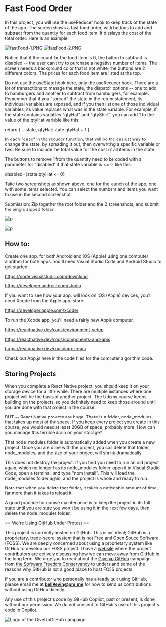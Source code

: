 # Fast Food Order

In this project, you will use the useReducer hook to keep track of the state of the app. The screen shows a fast food order, with buttons to add and subtract from the quantity for each food item. It displays the cost of the total order. Here is an example:

![fastFood-1.PNG](https://github.com/bell-kevin/fastFoodOrder/blob/main/readMeExamplePictures/fastFood-1.PNG)     ![fastFood-2.PNG](https://github.com/bell-kevin/fastFoodOrder/blob/main/readMeExamplePictures/fastFood-2.PNG)

Notice that if the count for the food item is 0, the button to subtract is disabled -- the user can't try to purchase a negative number of items. The screen needs a background color that is not white; the buttons are 2 different colors. The prices for each food item are listed at the top.

Do not use the useState hook here, only the useReducer hook. There are a lot of transactions to manage the state, the dispatch options -- one to add to hamburgers and another to subtract from hamburgers, for example. Remember that if you "spread" the state in the return statement, its individual variables are exposed, and if you then list one of those individual variables, its value replaces what was in the state variable. For example, if the state contains variables "qtyHat" and "qtyShirt", you can add 1 to the value of the qtyHat variable like this:

   return { ...state, qtyHat: state.qtyHat + 1 }

In each "case" in the reducer function, that will be the easiest way to change the state, by spreading it out, then overwriting a specific variable or two. Be sure to include the total value for the cost of all items in the state.

The buttons to remove 1 from the quantity need to be coded with a parameter for "disabled" if that state variable is <= 0, like this:

   disabled={state.qtyHat <= 0}

Take two screenshots as shown above, one for the launch of the app, one with some items selected. You can select the numbers and items you want to use in the second screenshot.

 

Submission: Zip together the root folder and the 2 screenshots, and submit the single zipped folder.

![p](https://github.com/bell-kevin/fastFoodOrder/blob/main/screenshots/1.PNG)

![p](https://github.com/bell-kevin/fastFoodOrder/blob/main/screenshots/2.PNG)

## How to:

Create one app. for both Android and iOS (Apple) using one computer alorithm for both apps. You'll need Visual Studio Code and Android Studio to get started:

https://code.visualstudio.com/download

https://developer.android.com/studio

If you want to see how your app. will look on iOS (Apple) devices, you'll need Xcode from the Apple app. store:

https://developer.apple.com/xcode/

To run the Xcode app, you'll need a fairly new Apple computer.

https://reactnative.dev/docs/environment-setup

https://reactnative.dev/docs/components-and-apis

https://reactnative.dev/docs/intro-react

Check out App.js here in the code files for the computer algorithm code.

## Storing Projects

When you complete a React Native project, you should keep it on your storage device for a little while. There are multiple instances where one project will be the basis of another project. The Udemy course keeps building on the projects, so you definitely need to keep those around until you are done with that project in the course.

BUT -- React Native projects are huge. There is a folder, node_modules, that takes up most of the space. If you keep every project you create in this course, you would need at least 20GB of space, probably more. How can you manage this terrible drain on your storage?

That node_modules folder is automatically added when you create a new project. Once you are done with the project, you can delete that folder, node_modules, and the size of your project will shrink dramatically.

This does not destroy the project. If you find you need to run an old project again, which no longer has its node_modules folder, open it in Visual Studio Code, open a terminal, and type "npm install". This will load the node_modules folder again, and the project is whole and ready to run.

Note that when you delete that folder, it takes a noticeable amount of time, far more than it takes to reload it.

A good practice for course maintenance is to keep the project in its full state until you are sure you won't be using it in the next few days, then delete the node_modules folder.

== We're Using GitHub Under Protest ==

This project is currently hosted on GitHub.  This is not ideal; GitHub is a
proprietary, trade-secret system that is not Free and Open Souce Software
(FOSS).  We are deeply concerned about using a proprietary system like GitHub
to develop our FOSS project. I have a [website](https://bellKevin.me) where the
project contributors are actively discussing how we can move away from GitHub
in the long term.  We urge you to read about the [Give up GitHub](https://GiveUpGitHub.org) campaign 
from [the Software Freedom Conservancy](https://sfconservancy.org) to understand some of the reasons why GitHub is not 
a good place to host FOSS projects.

If you are a contributor who personally has already quit using GitHub, please
email me at **bellKevin@pm.me** for how to send us contributions without
using GitHub directly.

Any use of this project's code by GitHub Copilot, past or present, is done
without our permission.  We do not consent to GitHub's use of this project's
code in Copilot.

![Logo of the GiveUpGitHub campaign](https://sfconservancy.org/img/GiveUpGitHub.png)
